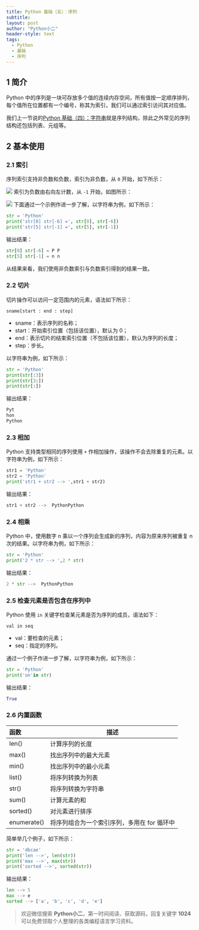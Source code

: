 ```yaml
---
title: Python 基础（五）：序列
subtitle: 
layout: post
author: "Python小二"
header-style: text
tags:
  - Python
  - 基础
  - 序列
---
```


## 1 简介

Python 中的序列是一块可存放多个值的连续内存空间，所有值按一定顺序排列，每个值所在位置都有一个编号，称其为索引，我们可以通过索引访问其对应值。

我们上一节说的[Python 基础（四）：字符串](https://python66.gitee.io/2019/10/02/base004/)就是序列结构，除此之外常见的序列结构还包括列表、元组等。

## 2 基本使用

### 2.1 索引

序列索引支持非负数和负数，索引为非负数，从 `0` 开始，如下所示：

![](https://img-blog.csdnimg.cn/20191106213703471.PNG)
索引为负数由右向左计数，从 `-1` 开始，如图所示：

![](https://img-blog.csdnimg.cn/20191107080326981.png)
下面通过一个示例作进一步了解，以字符串为例，如下所示：

```python
str = 'Python'
print('str[0] str[-6] =', str[0], str[-6])
print('str[5] str[-1] =', str[5], str[-1])
```

输出结果：

```python
str[0] str[-6] = P P
str[5] str[-1] = n n
```

从结果来看，我们使用非负数索引与负数索引得到的结果一致。

### 2.2 切片

切片操作可以访问一定范围内的元素，语法如下所示：

`sname[start : end : step]`

* sname：表示序列的名称；
* start：开始索引位置（包括该位置），默认为 0；
* end：表示切片的结束索引位置（不包括该位置），默认为序列的长度；
* step：步长。

以字符串为例，如下所示：

```python
str = 'Python'
print(str[:3])
print(str[3:])
print(str[:])
```

输出结果：

```python
Pyt
hon
Python
```

### 2.3 相加

Python 支持类型相同的序列使用 `+` 作相加操作，该操作不会去除重复的元素。以字符串为例，如下所示：

```python
str1 = 'Python'
str2 = 'Python'
print('str1 + str2 --> ',str1 + str2)
```

输出结果：

```python
str1 + str2 -->  PythonPython
```

### 2.4 相乘

Python 中，使用数字 n 乘以一个序列会生成新的序列，内容为原来序列被重复 n 次的结果。以字符串为例，如下所示：

```python
str = 'Python'
print('2 * str --> ',2 * str)
```

输出结果：

```python
2 * str -->  PythonPython
```

### 2.5 检查元素是否包含在序列中

Python 使用 `in` 关键字检查某元素是否为序列的成员，语法如下：

`val in seq`

* val：要检查的元素；
* seq：指定的序列。

通过一个例子作进一步了解，以字符串为例，如下所示：

```python
str = 'Python'
print('on'in str)
```

输出结果：

```python
True
```

### 2.6 内置函数
| 函数 | 描述|
|:-------| ----------|
|len() | 计算序列的长度|
| max()| 找出序列中的最大元素|
| min()| 找出序列中的最小元素|
|list() | 将序列转换为列表|
| str()| 将序列转换为字符串|
|sum() | 计算元素的和|
|sorted() | 对元素进行排序|
|enumerate() | 将序列组合为一个索引序列，多用在 for 循环中|

简单举几个例子，如下所示：

```python
str = 'dbcae'
print('len -->', len(str))
print('max -->', max(str))
print('sorted -->', sorted(str))
```

输出结果：

```python
len --> 5
max --> e
sorted --> ['a', 'b', 'c', 'd', 'e']
```

> 欢迎微信搜索 **Python小二**，第一时间阅读、获取源码，回复关键字 **1024** 可以免费领取个人整理的各类编程语言学习资料。